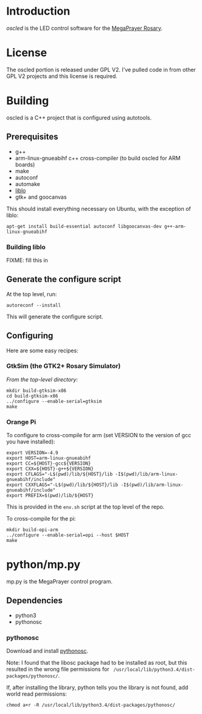# Introduction

*oscled* is the LED control software for the [MegaPrayer
 Rosary](http://www.hatchfund.org/project/megaprayer).

# License

The oscled portion is released under GPL V2. I've pulled code in from
other GPL V2 projects and this license is required.

# Building

oscled is a C++ project that is configured using autotools.

## Prerequisites

* g++
* arm-linux-gnueabihf c++ cross-compiler (to build oscled for ARM boards)
* make
* autoconf
* automake 
* [liblo](https://github.com/radarsat1/liblo/)
* gtk+ and goocanvas

This should install everything necessary on Ubuntu, with the exception of liblo:

`apt-get install build-essential autoconf libgoocanvas-dev g++-arm-linux-gnueabihf`

### Building liblo

FIXME: fill this in

## Generate the configure script

At the top level, run:

```
autoreconf --install
```

This will generate the configure script.

## Configuring

Here are some easy recipes:

### GtkSim (the GTK2+ Rosary Simulator)

*From the top-level directory:*

```
mkdir build-gtksim-x86
cd build-gtksim-x86
../configure --enable-serial=gtksim
make
```

### Orange Pi

To configure to cross-compile for arm (set VERSION to the version of gcc you have installed):

```
export VERSION=-4.9
export HOST=arm-linux-gnueabihf
export CC=${HOST}-gcc${VERSION}
export CXX=${HOST}-g++${VERSION}
export CFLAGS="-L$(pwd)/lib/${HOST}/lib -I$(pwd)/lib/arm-linux-gnueabihf/include"
export CXXFLAGS="-L$(pwd)/lib/${HOST}/lib -I$(pwd)/lib/arm-linux-gnueabihf/include"
export PREFIX=$(pwd)/lib/${HOST}
```

This is provided in the `env.sh` script at the top level of the repo.

To cross-compile for the pi:

```
mkdir build-opi-arm
../configure --enable-serial=opi --host $HOST
make
```


# python/mp.py

mp.py is the MegaPrayer control program.

## Dependencies

* python3
* pythonosc

### pythonosc

Download and install [pythonosc](https://pypi.python.org/pypi/python-osc).

Note: I found that the libosc package had to be installed as root, but this resulted in the wrong
file permissions for ` /usr/local/lib/python3.4/dist-packages/pythonosc/`.

If, after installing the library, python tells you the library is not found, add world read permissions:

```
chmod a+r -R /usr/local/lib/python3.4/dist-packages/pythonosc/
```
